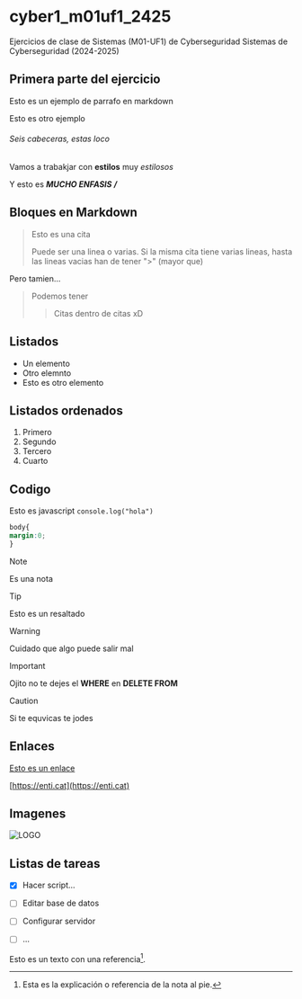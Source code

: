 # cyber1_m01uf1_2425
Ejercicios de clase de Sistemas (M01-UF1) de Cyberseguridad
Sistemas de Cyberseguridad (2024-2025)

## Primera parte del ejercicio

Esto es un ejemplo de parrafo en markdown

Esto es otro ejemplo

###### Seis cabeceras, estas loco

Vamos a trabakjar con **estilos** muy *estilosos*

Y esto es ***MUCHO ENFASIS*** ***/***

## Bloques en Markdown
>Esto es una cita
>
>Puede ser una linea o varias. Si la misma cita tiene varias lineas, hasta
>las lineas vacias han de tener ">" (mayor que)

Pero tamien...

>Podemos tener
>> Citas dentro de citas xD

## Listados

- Un elemento
- Otro elemnto
- Esto es otro elemento

## Listados ordenados
1. Primero
2. Segundo
3. Tercero
4. Cuarto

## Codigo 

Esto es javascript `console.log("hola")`

```css
body{
margin:0;
}
```


> [!NOTE]
> Es una nota

> [!TIP]
> Esto es un resaltado

> [!WARNING]
> Cuidado que algo puede salir mal

> [!IMPORTANT]
> Ojito no te dejes el **WHERE** en **DELETE FROM**

> [!CAUTION]
> Si te equvicas te jodes


## Enlaces

[Esto es un enlace](https://enti.cat)

[https://enti.cat](https://enti.cat)

## Imagenes
![LOGO](https://enti.cat/wp-content/uploads/2022/10/Captura-de-pantalla-2022-10-25-a-las-12.02.30.png)

## Listas de tareas
- [x] Hacer script...
- [ ] Editar base de datos
- [ ] Configurar servidor
- [ ] ...


Esto es un texto con una referencia[^1].

[^1]: Esta es la explicación o referencia de la nota al pie.


